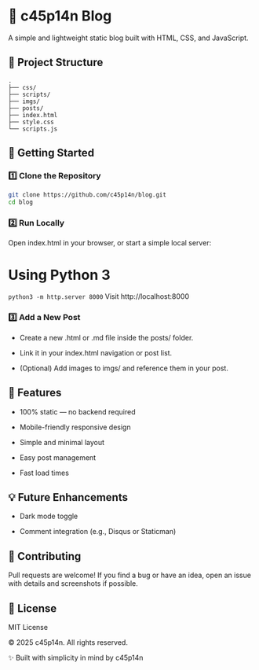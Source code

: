# 📝 c45p14n Blog

A simple and lightweight static blog built with HTML, CSS, and JavaScript.

## 📂 Project Structure

```
.
├── css/
├── scripts/
├── imgs/
├── posts/
├── index.html
├── style.css
└── scripts.js
```

## 🚀 Getting Started

### 1️⃣ Clone the Repository
```bash
git clone https://github.com/c45p14n/blog.git
cd blog
```

### 2️⃣ Run Locally

Open index.html in your browser, or start a simple local server:

# Using Python 3
```python3 -m http.server 8000```
Visit http://localhost:8000

### 3️⃣ Add a New Post

- Create a new .html or .md file inside the posts/ folder.

- Link it in your index.html navigation or post list.

- (Optional) Add images to imgs/ and reference them in your post.

## 🎨 Features

- 100% static — no backend required

- Mobile-friendly responsive design

- Simple and minimal layout

- Easy post management

- Fast load times

## 💡 Future Enhancements

- Dark mode toggle

- Comment integration (e.g., Disqus or Staticman)

## 🤝 Contributing

Pull requests are welcome!
If you find a bug or have an idea, open an issue with details and screenshots if possible.

## 📄 License

MIT License

© 2025 c45p14n. All rights reserved.

✨ Built with simplicity in mind by c45p14n
